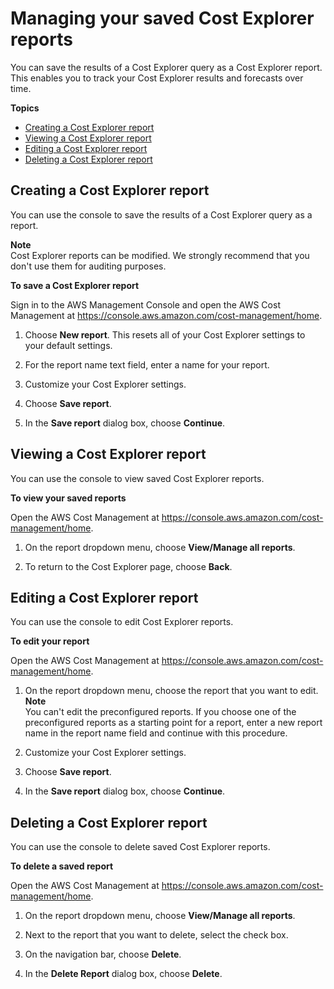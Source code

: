 # Managing your saved Cost Explorer reports<a name="ce-custom-reports"></a>

You can save the results of a Cost Explorer query as a Cost Explorer report\. This enables you to track your Cost Explorer results and forecasts over time\.

**Topics**
+ [Creating a Cost Explorer report](#save-ce-reports)
+ [Viewing a Cost Explorer report](#view-saved-ce-reports)
+ [Editing a Cost Explorer report](#edit-saved-ce-reports)
+ [Deleting a Cost Explorer report](#delete-saved-ce-report)

## Creating a Cost Explorer report<a name="save-ce-reports"></a>

You can use the console to save the results of a Cost Explorer query as a report\.

**Note**  
Cost Explorer reports can be modified\. We strongly recommend that you don't use them for auditing purposes\.

**To save a Cost Explorer report**

Sign in to the AWS Management Console and open the AWS Cost Management at [https://console\.aws\.amazon\.com/cost\-management/home](https://console.aws.amazon.com/cost-management/home)\.

1. Choose **New report**\. This resets all of your Cost Explorer settings to your default settings\. 

1. For the report name text field, enter a name for your report\.

1. Customize your Cost Explorer settings\.

1. Choose **Save report**\.

1. In the **Save report** dialog box, choose **Continue**\.

## Viewing a Cost Explorer report<a name="view-saved-ce-reports"></a>

You can use the console to view saved Cost Explorer reports\.

**To view your saved reports**

Open the AWS Cost Management at [https://console\.aws\.amazon\.com/cost\-management/home](https://console.aws.amazon.com/cost-management/home)\.

1. On the report dropdown menu, choose **View/Manage all reports**\.

1. To return to the Cost Explorer page, choose **Back**\.

## Editing a Cost Explorer report<a name="edit-saved-ce-reports"></a>

You can use the console to edit Cost Explorer reports\.

**To edit your report**

Open the AWS Cost Management at [https://console\.aws\.amazon\.com/cost\-management/home](https://console.aws.amazon.com/cost-management/home)\.

1. On the report dropdown menu, choose the report that you want to edit\.
**Note**  
You can't edit the preconfigured reports\. If you choose one of the preconfigured reports as a starting point for a report, enter a new report name in the report name field and continue with this procedure\.

1. Customize your Cost Explorer settings\.

1. Choose **Save report**\.

1. In the **Save report** dialog box, choose **Continue**\.

## Deleting a Cost Explorer report<a name="delete-saved-ce-report"></a>

You can use the console to delete saved Cost Explorer reports\.

**To delete a saved report**

Open the AWS Cost Management at [https://console\.aws\.amazon\.com/cost\-management/home](https://console.aws.amazon.com/cost-management/home)\.

1. On the report dropdown menu, choose **View/Manage all reports**\.

1. Next to the report that you want to delete, select the check box\.

1. On the navigation bar, choose **Delete**\.

1. In the **Delete Report** dialog box, choose **Delete**\. 